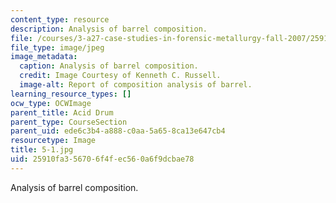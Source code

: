 ```yaml
---
content_type: resource
description: Analysis of barrel composition.
file: /courses/3-a27-case-studies-in-forensic-metallurgy-fall-2007/25910fa356706f4fec560a6f9dcbae78_5-1.jpg
file_type: image/jpeg
image_metadata:
  caption: Analysis of barrel composition.
  credit: Image Courtesy of Kenneth C. Russell.
  image-alt: Report of composition analysis of barrel.
learning_resource_types: []
ocw_type: OCWImage
parent_title: Acid Drum
parent_type: CourseSection
parent_uid: ede6c3b4-a888-c0aa-5a65-8ca13e647cb4
resourcetype: Image
title: 5-1.jpg
uid: 25910fa3-5670-6f4f-ec56-0a6f9dcbae78
---
```

Analysis of barrel composition.


